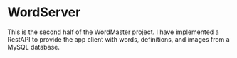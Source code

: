 # WordServer
This is the second half of the WordMaster project. I have implemented a RestAPI to provide the app client with words, definitions, and images from a MySQL database. 
